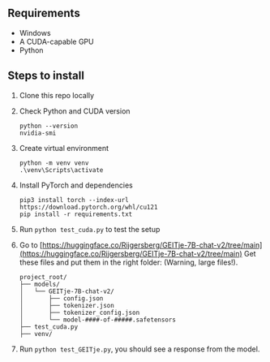 ## Requirements

- Windows
- A CUDA-capable GPU
- Python

## Steps to install

1. Clone this repo locally

1. Check Python and CUDA version

   ```
   python --version
   nvidia-smi
   ```

1. Create virtual environment

   ```
   python -m venv venv
   .\venv\Scripts\activate
   ```

1. Install PyTorch and dependencies

   ```
   pip3 install torch --index-url https://download.pytorch.org/whl/cu121
   pip install -r requirements.txt
   ```

1. Run `python test_cuda.py` to test the setup

1. Go to [https://huggingface.co/Rijgersberg/GEITje-7B-chat-v2/tree/main](https://huggingface.co/Rijgersberg/GEITje-7B-chat-v2/tree/main)
   Get these files and put them in the right folder: (Warning, large files!).

   ```
   project_root/
   ├── models/
   │   └── GEITje-7B-chat-v2/
   │       ├── config.json
   │       ├── tokenizer.json
   │       ├── tokenizer_config.json
   │       └── model-####-of-#####.safetensors
   ├── test_cuda.py
   ├── venv/
   ```

1. Run `python test_GEITje.py`, you should see a response from the model.
